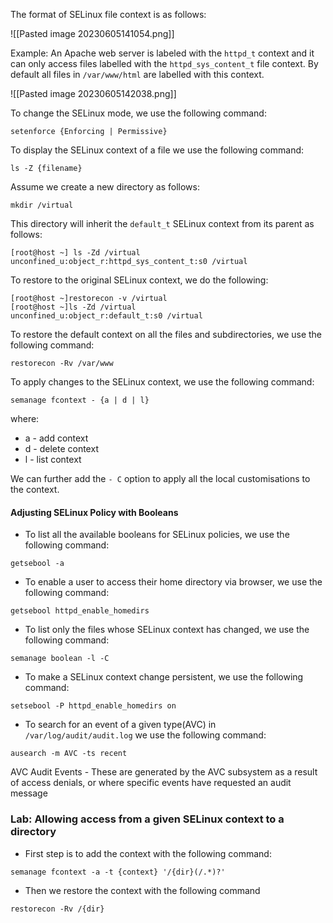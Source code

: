 The format of SELinux file context is as follows:

![[Pasted image 20230605141054.png]]

Example: An Apache web server is labeled with the `httpd_t` context and it can only access files labelled with the `httpd_sys_content_t` file context. By default all files in `/var/www/html` are labelled with this context.

![[Pasted image 20230605142038.png]]

To change the SELinux mode, we use the following command:

```
setenforce {Enforcing | Permissive}
```

To display the SELinux context of a file we use the following command:

```
ls -Z {filename}
```

Assume we create a new directory as follows:

```
mkdir /virtual
```

This directory will inherit the `default_t` SELinux context from its parent as follows:

```
[root@host ~] ls -Zd /virtual
unconfined_u:object_r:httpd_sys_content_t:s0 /virtual
```

To restore to the original SELinux context, we do the following:

```
[root@host ~]restorecon -v /virtual
[root@host ~]ls -Zd /virtual
unconfined_u:object_r:default_t:s0 /virtual
```

To restore the default context on all the files and subdirectories, we use the following command:

```
restorecon -Rv /var/www
```

To apply changes to the SELinux context, we use the following command:

```
semanage fcontext - {a | d | l}
```

where:
- a - add context
- d - delete context
- l - list context

We can further add the `- C` option to apply all the local customisations to the context.

#### Adjusting SELinux Policy with Booleans

- To list all the available booleans for SELinux policies, we use the following command:
```
getsebool -a
```

- To enable a user to access their home directory via browser, we use the following command:
```
getsebool httpd_enable_homedirs
```

- To list only the files whose SELinux context has changed, we use the following command:
```
semanage boolean -l -C
```

- To make a SELinux context change persistent, we use the following command:
```
setsebool -P httpd_enable_homedirs on
```

- To search for an event of a given type(AVC) in `/var/log/audit/audit.log` we use the following command:
```
ausearch -m AVC -ts recent
```
AVC Audit Events - These are generated by the AVC subsystem as a result of access denials, or where specific events have requested an audit message

### Lab: Allowing access from a given SELinux context to a directory

- First step is to add the context with the following command:
```
semanage fcontext -a -t {context} '/{dir}(/.*)?'
```
- Then we restore the context with the following command
```
restorecon -Rv /{dir}
```
